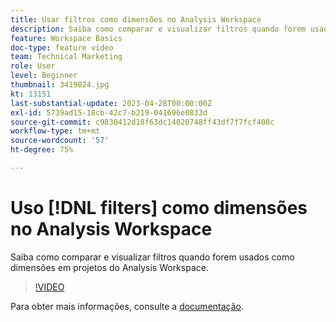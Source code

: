 ```yaml
---
title: Usar filtros como dimensões no Analysis Workspace
description: Saiba como comparar e visualizar filtros quando forem usados como dimensões em projetos do Analysis Workspace.
feature: Workspace Basics
doc-type: feature video
team: Technical Marketing
role: User
level: Beginner
thumbnail: 3419024.jpg
kt: 13151
last-substantial-update: 2023-04-28T00:00:00Z
exl-id: 5739ad15-18cb-42c7-b219-041696e0833d
source-git-commit: c9830412d18f63dc14020748ff43df7f7fcf408c
workflow-type: tm+mt
source-wordcount: '57'
ht-degree: 75%

---
```


# Uso [!DNL filters] como dimensões no Analysis Workspace

Saiba como comparar e visualizar filtros quando forem usados como dimensões em projetos do Analysis Workspace.

>[!VIDEO](https://video.tv.adobe.com/v/3419024/?learn=on&quality=12)

Para obter mais informações, consulte a [documentação](https://experienceleague.adobe.com/docs/analytics-platform/using/cja-components/cja-filters/create-filters.html).
